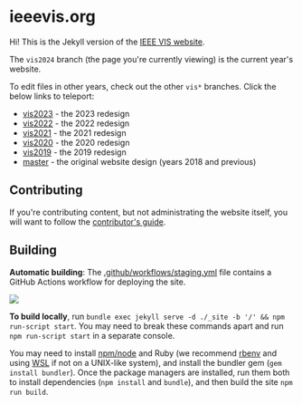 # ieeevis.org

Hi!  This is the Jekyll version of the [IEEE VIS website](http://ieeevis.org).

The `vis2024` branch (the page you're currently viewing) is the current year's website.

To edit files in other years, check out the other `vis*` branches.  Click the below links to teleport:
- [vis2023](https://github.com/ieee-vgtc/ieeevis.org/tree/vis2023) - the 2023 redesign
- [vis2022](https://github.com/ieee-vgtc/ieeevis.org/tree/vis2022) - the 2022 redesign
- [vis2021](https://github.com/ieee-vgtc/ieeevis.org/tree/vis2021) - the 2021 redesign
- [vis2020](https://github.com/ieee-vgtc/ieeevis.org/tree/vis2020) - the 2020 redesign
- [vis2019](https://github.com/ieee-vgtc/ieeevis.org/tree/vis2019) - the 2019 redesign
- [master](https://github.com/ieee-vgtc/ieeevis.org/tree/master) - the original website design (years 2018 and previous)

## Contributing

If you're contributing content, but not administrating the website itself, you will want to follow the [contributor's guide](http://ieeevis.org/year/2024/info/contributing).

## Building

**Automatic building**: The [.github/workflows/staging.yml](/.github/workflows/staging.yml) file contains a GitHub Actions workflow for deploying the site.

![](https://github.com/ieee-vgtc/ieeevis.org/workflows/build%20staging/badge.svg)

**To build locally**, run `bundle exec jekyll serve -d ./_site -b '/' && npm run-script start`.  You may need to break these commands apart and run `npm run-script start` in a separate console.

You may need to install [npm/node](https://nodejs.org) and Ruby (we recommend [rbenv](https://github.com/rbenv/rbenv#readme) and using [WSL](https://docs.microsoft.com/en-us/windows/wsl/install-win10) if not on a UNIX-like system), and install the bundler gem (`gem install bundler`).   Once the package managers are installed, run them both to install dependencies (`npm install` and `bundle`), and then build the site `npm run build`.

